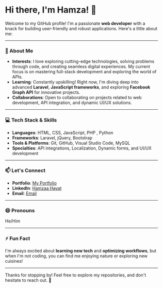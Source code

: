 # Hi there, I'm Hamza! 👋

Welcome to my GitHub profile! I'm a passionate **web developer** with a knack for building user-friendly and robust applications. Here's a little about me:

---

### 👀 About Me
- **Interests**: I love exploring cutting-edge technologies, solving problems through code, and creating seamless digital experiences. My current focus is on mastering full-stack development and exploring the world of APIs.
- **Learning**: Constantly upskilling! Right now, I'm diving deep into advanced **Laravel**, **JavaScript frameworks**, and exploring **Facebook Graph API** for innovative projects.
- **Collaborations**: Open to collaborating on projects related to web development, API integration, and dynamic UI/UX solutions.

---

### 💻 Tech Stack & Skills
- **Languages**: HTML, CSS, JavaScript, PHP , Python
- **Frameworks**: Laravel, jQuery, Bootstrap
- **Tools & Platforms**: Git, GitHub, Visual Studio Code, MySQL
- **Specialties**: API integrations, Localization, Dynamic forms, and UI/UX development

---

### 📫 Let's Connect
- **Portfolio**: [My Portfolio](https://hamzahayatportfolio.netlify.app/) 
- **LinkedIn**: [Hamzaa Hayat](https://www.linkedin.com/in/hamza-hayat-679a35269/) 
- **Email**: [Email](mailto:codehamzu0708@gmail.com)

---

### 😄 Pronouns
He/Him

---

### ⚡ Fun Fact
I'm always excited about **learning new tech** and **optimizing workflows**, but when I'm not coding, you can find me enjoying nature or exploring new cuisines!

---


Thanks for stopping by! Feel free to explore my repositories, and don't hesitate to reach out. 🚀
